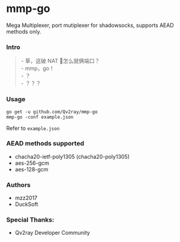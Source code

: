 # mmp-go
Mega Multiplexer, port mutiplexer for shadowsocks, supports AEAD methods only.

### Intro
> \- 草，这破 NAT 🐔怎么就俩端口？<br/>
> \- mmp，go！<br/>
> \- ？<br/>
> \- ？？？

### Usage

```shell
go get -u github.com/Qv2ray/mmp-go
mmp-go -conf example.json
```

Refer to `example.json`

### AEAD methods supported

- chacha20-ietf-poly1305 (chacha20-poly1305)
- aes-256-gcm
- aes-128-gcm

### Authors

- mzz2017
- DuckSoft

### Special Thanks:

- Qv2ray Developer Community
